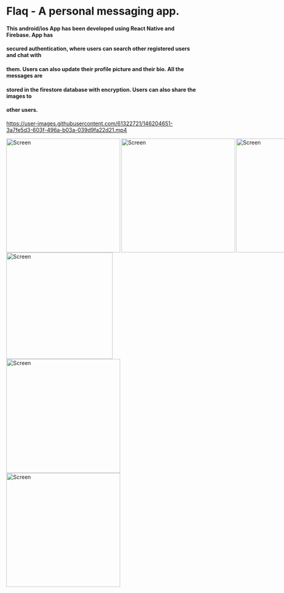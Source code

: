 # Flaq - A personal messaging app.

#### This android/ios App has been developed using React Native and Firebase. App has
#### secured authentication, where users can search other registered users and chat with
#### them. Users can also update their profile picture and their bio. All the messages are
#### stored in the firestore database with encryption. Users can also share the images to
#### other users.


https://user-images.githubusercontent.com/61322721/146204651-3a7fe5d3-603f-496a-b03a-039d9fa22d21.mp4


<div style="display: flex">
<img align="left" src="https://user-images.githubusercontent.com/61322721/146197428-8b8de383-5371-416a-83f7-8785bbc4a513.jpeg" width="300" alt="Screen" />
<img align="left" src="https://user-images.githubusercontent.com/61322721/146197506-0e54860d-73fe-44e4-925c-48eb5d4eaae6.jpeg" width="300" alt="Screen" />
<img align="left" src="https://user-images.githubusercontent.com/61322721/146197531-92603ee0-8497-4f99-ad86-aa93885b4d8c.jpeg" width="300" alt="Screen" />
</div>
<div>
<img align="left" src="https://user-images.githubusercontent.com/61322721/146197573-0d829370-06ff-4f50-94ce-d335a40886af.jpeg" width="280" alt="Screen" />
<img align="left" src="https://user-images.githubusercontent.com/61322721/146197585-a14ff75d-b3fa-45ca-a015-bc099f9be7af.jpeg" width="300" alt="Screen" />
<img align="left" src="https://user-images.githubusercontent.com/61322721/146197548-38daf0ec-58bf-4294-8ffb-c2272d399185.jpeg" width="300" alt="Screen" />
</div>
